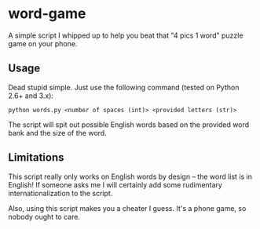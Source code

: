 # word-game
A simple script I whipped up to help you beat that "4 pics 1 word" puzzle game on your phone. 

## Usage

Dead stupid simple. Just use the following command (tested on Python 2.6+ and 3.x):

`python words.py <number of spaces (int)> <provided letters (str)>`

The script will spit out possible English words based on the provided word bank and the size of the word. 

## Limitations

This script really only works on English words by design – the word list is in English! If someone asks me I will certainly add some rudimentary internationalization to the script.

Also, using this script makes you a cheater I guess. It's a phone game, so nobody ought to care. 
